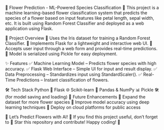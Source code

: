 🌸 Flower Prediction - ML-Powered Species Classification 🌿
This project is a machine learning-based flower classification system that predicts the species of a flower based on input features like petal length, sepal width, etc. It is built using Random Forest Classifier and deployed as a web application using Flask.

🚀 Project Overview
🔹 Uses the Iris dataset for training a Random Forest Classifier.
🔹 Implements Flask for a lightweight and interactive web UI.
🔹 Accepts user input through a web form and provides real-time predictions.
🔹 Model is serialized using Pickle for easy deployment.

✨ Features
✅ Machine Learning Model – Predicts flower species with high accuracy.
✅ Flask Web Interface – Simple UI for input and result display.
✅ Data Preprocessing – Standardizes input using StandardScaler().
✅ Real-Time Predictions – Instant classification of flowers.

🛠 Tech Stack
Python 🐍
Flask 🌐
Scikit-learn 🤖
Pandas & NumPy 📊
Pickle 🛠 (for model saving and loading)
📌 Future Enhancements
🚀 Expand the dataset for more flower species
🚀 Improve model accuracy using deep learning techniques
🚀 Deploy on cloud platforms for public access

🌿 Let’s Predict Flowers with AI! 🌸
If you find this project useful, don’t forget to 🌟 Star this repository and contribute! Happy coding! 🚀
